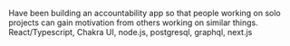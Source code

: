 Have been building an accountability app so that people working on solo projects can gain motivation from others working on similar things.
React/Typescript, Chakra UI, node.js, postgresql, graphql, next.js
